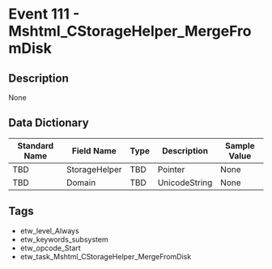 # Event 111 - Mshtml_CStorageHelper_MergeFromDisk

## Description
None

## Data Dictionary
|Standard Name|Field Name|Type|Description|Sample Value|
|---|---|---|---|---|
|TBD|StorageHelper|TBD|Pointer|None|None|
|TBD|Domain|TBD|UnicodeString|None|None|

## Tags
* etw_level_Always
* etw_keywords_subsystem
* etw_opcode_Start
* etw_task_Mshtml_CStorageHelper_MergeFromDisk